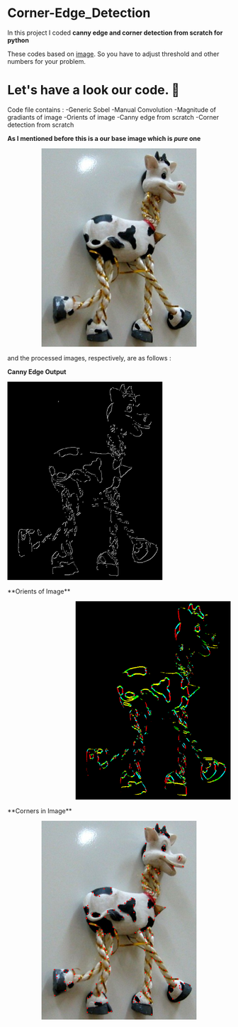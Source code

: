 # Corner-Edge_Detection

In this project I coded **canny edge and corner detection from scratch for python**

These codes based on [image](https://raw.githubusercontent.com/ozgunsungar/Corner-Edge_Detection/main/image.png). So you have to adjust threshold and other numbers for your problem.

# Let's have a look our code. :muscle:	

Code file contains : 
-Generic Sobel
-Manual Convolution
-Magnitude of gradiants of image
-Orients of image
-Canny edge from scratch
-Corner detection from scratch

**As I mentioned before this is a our base image which is _pure_ one**
<p align="center">
  <img src="https://raw.githubusercontent.com/ozgunsungar/Corner-Edge_Detection/main/image.png" width="350" title="Base Image">
<p/>
and the processed images, respectively, are as follows : 

**Canny Edge Output**

<p align="left">
  <img src="https://raw.githubusercontent.com/ozgunsungar/Corner-Edge_Detection/main/image_canny.png" width="350" title="Canny Edge">
<p/>
**Orients of Image**
<p align="right">
  <img src="https://raw.githubusercontent.com/ozgunsungar/Corner-Edge_Detection/main/image_orient.png" width="350" title="Orients">
<p/>
  **Corners in Image**
<p align="center">
  <img src="https://raw.githubusercontent.com/ozgunsungar/Corner-Edge_Detection/main/image_corners.png" width="350" title="Corners">
<p/>
